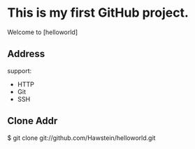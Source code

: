 # This is my first GitHub project.

Welcome to [helloworld]

## Address

support:

* HTTP
* Git
* SSH

## Clone Addr

  $ git clone git://github.com/Hawstein/helloworld.git
